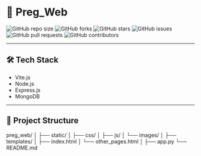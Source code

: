 # 🚀 Preg_Web

![GitHub repo size](https://img.shields.io/github/repo-size/itsriddhima3/preg_web?style=for-the-badge)
![GitHub forks](https://img.shields.io/github/forks/itsriddhima3/preg_web?style=for-the-badge)
![GitHub stars](https://img.shields.io/github/stars/itsriddhima3/preg_web?style=for-the-badge)
![GitHub issues](https://img.shields.io/github/issues/itsriddhima3/preg_web?style=for-the-badge)
![GitHub pull requests](https://img.shields.io/github/issues-pr/itsriddhima3/preg_web?style=for-the-badge)
![GitHub contributors](https://img.shields.io/github/contributors/itsriddhima3/preg_web?style=for-the-badge)

---


## 🛠️ Tech Stack

- Vite.js
- Node.js
- Express.js
- MongoDB

---

## 📂 Project Structure


preg_web/
│
├── static/
│   ├── css/
│   ├── js/
│   └── images/
│
├── templates/
│   ├── index.html
│   └── other_pages.html
│
├── app.py
└── README.md



